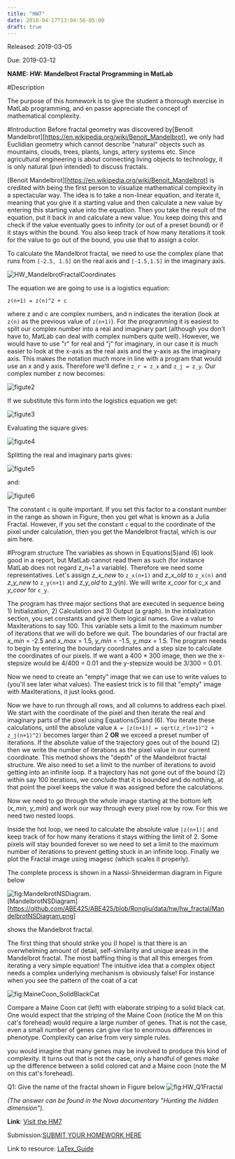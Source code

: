 ```yaml
---
title: "HW7"
date: 2018-04-17T13:04:56-05:00
draft: true
---
```


Released: 2019-03-05

Due: 2019-03-12

**NAME:**
**HW: Mandelbrot Fractal Programming in MatLab**

#Description

The purpose of this homework is to give the student a thorough exercise in MatLab programming, and en passe appreciate the concept of mathematical complexity.

#Introduction
Before fractal geometry was discovered by[Benoit Mandelbrot][https://en.wikipedia.org/wiki/Benoit_Mandelbrot], we only had Euclidian geometry which cannot describe "natural" objects such as mountains, clouds, trees, plants, lungs, artery systems etc. Since agricultural engineering is about connecting living objects to technology, it is only natural (pun intended) to discuss fractals.

[Benoit Mandelbrot][https://en.wikipedia.org/wiki/Benoit_Mandelbrot] is credited with being the first person to visualize mathematical complexity in a spectacular way. The idea is to take a non-linear equation, and iterate it, meaning that you give it a starting value and then calculate a new value by entering this starting value into the equation. Then you take the result of the equation, put it back in and calculate a new value. You keep doing this and check if the value eventually goes to infinity (or out of a preset bound) or if it stays within the bound. You also keep track of how many iterations it took for the value to go out of the bound, you use that to assign a color.

To calculate the Mandelbrot fractal, we need to use the complex plane that runs from ```[-2.5, 1.5]``` on the real axis and ```[-1.5,1.5]``` in the imaginary axis.

![HW_MandelbrotFractalCoordinates](https://github.com/ABE425/ABE425/blob/Rongliu/data/hw/hw_fractal/HW_MandelbrotFractalCoordinates.PNG)

The equation we are going to use is a logistics equation:
```
z(n+1) = z(n)^2 + c
```
where z and c are complex numbers, and n indicates the iteration (look at ```z(n)``` as the previous value of ```z(n+1)```). For the programming it is easiest to split our complex number into a real and imaginary part (although you don't have to, MatLab can deal with complex numbers quite well). However, we would have to use "r" for real and "j" for imaginary, in our case it is much easier to look at the x-axis as the real axis and the y-axis as the imaginary axis. This makes the notation much more in line with a program that would use an x and y axis. Therefore we'll define ```z_r = z_x``` and ```z_j = z_y```. Our complex number z now becomes:

![figute2](https://github.com/ABE425/ABE425/blob/Rongliu/data/hw/HW_other/Fractal2.png)

If we substitute this form into the logistics equation we get:

![figute3](https://github.com/ABE425/ABE425/blob/Rongliu/data/hw/HW_other/Fractal3.png)

Evaluating the square gives:

![figute4](https://github.com/ABE425/ABE425/blob/Rongliu/data/hw/HW_other/fractal4.png)

Splitting the real and imaginary parts gives:

![figute5](https://github.com/ABE425/ABE425/blob/Rongliu/data/hw/HW_other/fractal5.png)

and:

![figute6](https://github.com/ABE425/ABE425/blob/Rongliu/data/hw/HW_other/fractal6.png)

The constant ```c``` is quite important. If you set this factor to a constant number in the range as shown in Figure, then you get what is known as a Julia Fractal. However, if you set the constant ```c``` equal to the coordinate of the pixel under calculation, then you get the Mandelbrot fractal, which is our aim here.

#Program structure
The variables as shown in Equations(5)and (6) look good in a report, but MatLab cannot read them as such (for instance MatLab does not regard z_n+1 a variable). Therefore we need some representatives. Let's assign _z_x_new_ to ```z_x(n+1)``` and _z_x_old_ to ```z_x(n)``` and _z_y_new_ to ```z_y(n+1)``` and _z_y_old_ to z_y(n). We will write _x_coor_ for c_x and _y_coor_ for ```c_y```.

The program has three major sections that are executed in sequence being 1) Initialization, 2) Calculation and 3) Output (a graph). In the intialization section, you set constants and give them logical names.
Give a value to MaxIterations to say 100. This variable sets a limit to the maximum number of iterations that we will do before we quit. The boundaries of our fractal are _x_min_ = -2.5 and _x_max_ = 1.5, _y_min_ = -1.5, _y_max_ = 1.5. The program needs to begin by entering the boundary coordinates and a step size to calculate the coordinates of our pixels. If we want a 400 * 300 image, then we the x-stepsize would be 4/400 = 0.01 and the y-stepsize would be 3/300 = 0.01.

Now we need to create an "empty" image that we can use to write values to (you'll see later what values). The easiest trick is to fill that "empty" image with MaxIterations, it just looks good.

Now we have to run through all rows, and all columns to address each pixel. We start with the coordinate of the pixel and then iterate the real and imaginary parts of the pixel using  Equations(5)and (6). You iterate these calculations, until the absolute value ```A = |z(n+1)| = sqrt(z_r(n+1)^2 + z_j(n+1)^2)```  becomes larger than 2 **OR** we exceed a preset number of iterations. If the absolute value of the trajectory goes out of the bound (2) then we write the number of iterations as the pixel value in our current coordinate. This method shows the "depth" of the Mandelbrot fractal structure. We also need to set a limit to the number of iterations to avoid getting into an infinite loop. If a trajectory has not gone out of the bound (2) within say 100 iterations, we conclude that it is bounded and do nothing, at that point the pixel keeps the value it was assigned before the calculations.

Now we need to go through the whole image starting at the bottom left (_x_min_, _y_min_) and work our way through every pixel row by row. For this we need two nested loops.

Inside the hot loop, we need to calculate the absolute value ```|z(n+1)|``` and keep track of for how many iterations it stays withing the limit of 2. Some pixels will stay bounded forever so we need to set a limit to the maximum number of iterations to prevent getting stuck in an infinite loop. Finally we plot the Fractal image using imagesc (which scales it properly).

The complete process is shown in a Nassi-Shneiderman diagram in Figure below

![fig:MandelbrotNSDiagram](https://github.com/ABE425/ABE425/blob/Rongliu/data/hw/hw_fractal/MandelbrotNSDiagram.png).  
[MandelbrotNSDiagram][https://github.com/ABE425/ABE425/blob/Rongliu/data/hw/hw_fractal/MandelbrotNSDiagram.png]

shows the Mandelbrot fractal.

The first thing that should strike you (I hope) is that there is an overwhelming amount of detail, self-similarity and unique areas in the Mandelbrot fractal. The most baffling thing is that all this emerges from iterating a very simple equation! The intuitive idea that a complex object needs a complex underlying mechanism is obviously false! For instance when you see the pattern of the coat of a cat

![fig:MaineCoon_SolidBlackCat](https://github.com/ABE425/ABE425/blob/Rongliu/data/hw/hw_fractal/MaineCoon_SolidBlackCat.PNG)

Compare a Maine Coon cat (left) with elaborate striping to a solid black cat. One would expect that the striping of the Maine Coon (notice the M on this cat's forehead) would require a large number of genes. That is not the case, even a small number of genes can give rise to enormous differences in phenotype. Complexity can arise from very simple rules.

you would imagine that many genes may be involved to produce this kind of complexity. It turns out that is not the case, only a handful of genes make up the difference between a solid colored cat and a Maine coon (note the M on this cat's forehead).

Q1: Give the name of the fractal shown in Figure below
![fig:HW_Q1Fractal](https://github.com/ABE425/ABE425/blob/Rongliu/data/hw/hw_fractal/HW_Q1Fractal.png)

_(The answer can be found in the Nova documentary "Hunting the hidden dimension")._

**Link**: [Visit the HM7](https://github.com/ABE425/ABE425/tree/master/data/hw/HW_TheveninEquivalents )

Submission:[SUBMIT YOUR HOMEWORK HERE]()

Link to resource: [LaTex_Guide](../../resources/LaTex_Guide.md)
